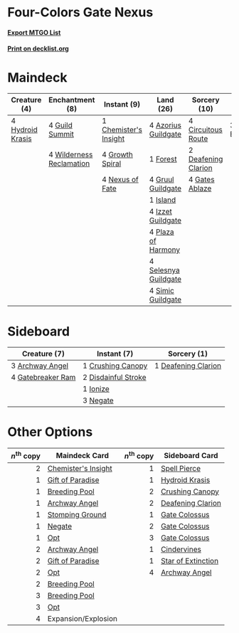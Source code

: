 # Four-Colors Gate Nexus

#### [Export MTGO List](../collection/Four-Colors%20Gate%20Nexus/Four-Colors%20Gate%20Nexus.txt)
#### [Print on decklist.org](http://decklist.org/?deckmain=4%09Azorius%20Guildgate%0A1%09Chemister's%20Insight%0A4%09Circuitous%20Route%0A2%09Deafening%20Clarion%0A3%09Expansion/Explosion%0A1%09Forest%0A4%09Gates%20Ablaze%0A4%09Growth%20Spiral%0A4%09Gruul%20Guildgate%0A4%09Guild%20Summit%0A4%09Hydroid%20Krasis%0A1%09Island%0A4%09Izzet%20Guildgate%0A4%09Nexus%20of%20Fate%0A4%09Plaza%20of%20Harmony%0A4%09Selesnya%20Guildgate%0A4%09Simic%20Guildgate%0A4%09Wilderness%20Reclamation&deckside=3%09Archway%20Angel%0A1%09Crushing%20Canopy%0A1%09Deafening%20Clarion%0A2%09Disdainful%20Stroke%0A4%09Gatebreaker%20Ram%0A1%09Ionize%0A3%09Negate)
# Maindeck

|                                       Creature (4)                                        |                                          Enchantment (8)                                          |                                          Instant (9)                                           |                                           Land (26)                                           |                                         Sorcery (10)                                         |     Unknown (3)     |
|-------------------------------------------------------------------------------------------|---------------------------------------------------------------------------------------------------|------------------------------------------------------------------------------------------------|-----------------------------------------------------------------------------------------------|----------------------------------------------------------------------------------------------|---------------------|
|4 [Hydroid Krasis](http://gatherer.wizards.com/Pages/Card/Details.aspx?multiverseid=457327)|4 [Guild Summit](http://gatherer.wizards.com/Pages/Card/Details.aspx?multiverseid=452791)          |1 [Chemister's Insight](http://gatherer.wizards.com/Pages/Card/Details.aspx?multiverseid=452782)|4 [Azorius Guildgate](http://gatherer.wizards.com/Pages/Card/Details.aspx?multiverseid=376256) |4 [Circuitous Route](http://gatherer.wizards.com/Pages/Card/Details.aspx?multiverseid=452875) |3 Expansion/Explosion|
|                                                                                           |4 [Wilderness Reclamation](http://gatherer.wizards.com/Pages/Card/Details.aspx?multiverseid=457293)|4 [Growth Spiral](http://gatherer.wizards.com/Pages/Card/Details.aspx?multiverseid=457322)      |1 [Forest](http://gatherer.wizards.com/Pages/Card/Details.aspx?multiverseid=439605)            |2 [Deafening Clarion](http://gatherer.wizards.com/Pages/Card/Details.aspx?multiverseid=452915)|                     |
|                                                                                           |                                                                                                   |4 [Nexus of Fate](http://gatherer.wizards.com/Pages/Card/Details.aspx?multiverseid=450253)      |4 [Gruul Guildgate](http://gatherer.wizards.com/Pages/Card/Details.aspx?multiverseid=376359)   |4 [Gates Ablaze](http://gatherer.wizards.com/Pages/Card/Details.aspx?multiverseid=457246)     |                     |
|                                                                                           |                                                                                                   |                                                                                                |1 [Island](http://gatherer.wizards.com/Pages/Card/Details.aspx?multiverseid=439602)            |                                                                                              |                     |
|                                                                                           |                                                                                                   |                                                                                                |4 [Izzet Guildgate](http://gatherer.wizards.com/Pages/Card/Details.aspx?multiverseid=426062)   |                                                                                              |                     |
|                                                                                           |                                                                                                   |                                                                                                |4 [Plaza of Harmony](http://gatherer.wizards.com/Pages/Card/Details.aspx?multiverseid=457398)  |                                                                                              |                     |
|                                                                                           |                                                                                                   |                                                                                                |4 [Selesnya Guildgate](http://gatherer.wizards.com/Pages/Card/Details.aspx?multiverseid=426071)|                                                                                              |                     |
|                                                                                           |                                                                                                   |                                                                                                |4 [Simic Guildgate](http://gatherer.wizards.com/Pages/Card/Details.aspx?multiverseid=376500)   |                                                                                              |                     |


# Sideboard

|                                        Creature (7)                                        |                                         Instant (7)                                          |                                         Sorcery (1)                                          |
|--------------------------------------------------------------------------------------------|----------------------------------------------------------------------------------------------|----------------------------------------------------------------------------------------------|
|3 [Archway Angel](http://gatherer.wizards.com/Pages/Card/Details.aspx?multiverseid=457147)  |1 [Crushing Canopy](http://gatherer.wizards.com/Pages/Card/Details.aspx?multiverseid=435338)  |1 [Deafening Clarion](http://gatherer.wizards.com/Pages/Card/Details.aspx?multiverseid=452915)|
|4 [Gatebreaker Ram](http://gatherer.wizards.com/Pages/Card/Details.aspx?multiverseid=457270)|2 [Disdainful Stroke](http://gatherer.wizards.com/Pages/Card/Details.aspx?multiverseid=446776)|                                                                                              |
|                                                                                            |1 [Ionize](http://gatherer.wizards.com/Pages/Card/Details.aspx?multiverseid=452929)           |                                                                                              |
|                                                                                            |3 [Negate](http://gatherer.wizards.com/Pages/Card/Details.aspx?multiverseid=447135)           |                                                                                              |


# Other Options

|*n*<sup>th</sup> copy|                                        Maindeck Card                                         |*n*<sup>th</sup> copy|                                       Sideboard Card                                        |
|--------------------:|----------------------------------------------------------------------------------------------|--------------------:|---------------------------------------------------------------------------------------------|
|                    2|[Chemister's Insight](http://gatherer.wizards.com/Pages/Card/Details.aspx?multiverseid=452782)|                    1|[Spell Pierce](http://gatherer.wizards.com/Pages/Card/Details.aspx?multiverseid=425876)      |
|                    1|[Gift of Paradise](http://gatherer.wizards.com/Pages/Card/Details.aspx?multiverseid=447320)   |                    1|[Hydroid Krasis](http://gatherer.wizards.com/Pages/Card/Details.aspx?multiverseid=457327)    |
|                    1|[Breeding Pool](http://gatherer.wizards.com/Pages/Card/Details.aspx?multiverseid=405095)      |                    2|[Crushing Canopy](http://gatherer.wizards.com/Pages/Card/Details.aspx?multiverseid=435338)   |
|                    1|[Archway Angel](http://gatherer.wizards.com/Pages/Card/Details.aspx?multiverseid=457147)      |                    2|[Deafening Clarion](http://gatherer.wizards.com/Pages/Card/Details.aspx?multiverseid=452915) |
|                    1|[Stomping Ground](http://gatherer.wizards.com/Pages/Card/Details.aspx?multiverseid=405110)    |                    1|[Gate Colossus](http://gatherer.wizards.com/Pages/Card/Details.aspx?multiverseid=457376)     |
|                    1|[Negate](http://gatherer.wizards.com/Pages/Card/Details.aspx?multiverseid=447135)             |                    2|[Gate Colossus](http://gatherer.wizards.com/Pages/Card/Details.aspx?multiverseid=457376)     |
|                    1|[Opt](http://gatherer.wizards.com/Pages/Card/Details.aspx?multiverseid=435217)                |                    3|[Gate Colossus](http://gatherer.wizards.com/Pages/Card/Details.aspx?multiverseid=457376)     |
|                    2|[Archway Angel](http://gatherer.wizards.com/Pages/Card/Details.aspx?multiverseid=457147)      |                    1|[Cindervines](http://gatherer.wizards.com/Pages/Card/Details.aspx?multiverseid=457305)       |
|                    2|[Gift of Paradise](http://gatherer.wizards.com/Pages/Card/Details.aspx?multiverseid=447320)   |                    1|[Star of Extinction](http://gatherer.wizards.com/Pages/Card/Details.aspx?multiverseid=435315)|
|                    2|[Opt](http://gatherer.wizards.com/Pages/Card/Details.aspx?multiverseid=435217)                |                    4|[Archway Angel](http://gatherer.wizards.com/Pages/Card/Details.aspx?multiverseid=457147)     |
|                    2|[Breeding Pool](http://gatherer.wizards.com/Pages/Card/Details.aspx?multiverseid=405095)      |                     |                                                                                             |
|                    3|[Breeding Pool](http://gatherer.wizards.com/Pages/Card/Details.aspx?multiverseid=405095)      |                     |                                                                                             |
|                    3|[Opt](http://gatherer.wizards.com/Pages/Card/Details.aspx?multiverseid=435217)                |                     |                                                                                             |
|                    4|Expansion/Explosion                                                                           |                     |                                                                                             |

